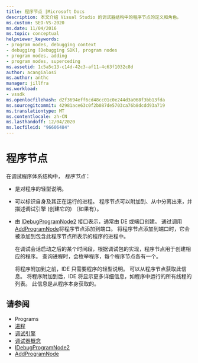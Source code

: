 ```yaml
---
title: 程序节点 |Microsoft Docs
description: 本文介绍 Visual Studio 的调试器结构中的程序节点的定义和角色。
ms.custom: SEO-VS-2020
ms.date: 11/04/2016
ms.topic: conceptual
helpviewer_keywords:
- program nodes, debugging context
- debugging [Debugging SDK], program nodes
- program nodes, adding
- program nodes, superceding
ms.assetid: 1c5a5c13-c14d-42c3-af11-4c63f1032c8d
author: acangialosi
ms.author: anthc
manager: jillfra
ms.workload:
- vssdk
ms.openlocfilehash: d2f3694eff6cd48cc01c0e244d3a068f3bb13fda
ms.sourcegitcommit: 42981ace63c0f2b087de5703ca76b8dcdd93a719
ms.translationtype: MT
ms.contentlocale: zh-CN
ms.lasthandoff: 12/04/2020
ms.locfileid: "96606484"
---
```

# <a name="program-nodes"></a>程序节点
在调试程序体系结构中， *程序节点*：

- 是对程序的轻型说明。

- 可以标识自身及其正在运行的进程。 程序节点可以附加到、从中分离出来，并描述调试引擎 (创建它的) （如果有）。

- 由 [IDebugProgramNode2](../../extensibility/debugger/reference/idebugprogramnode2.md) 接口表示，通常由 DE 或端口创建。 通过调用 [AddProgramNode](../../extensibility/debugger/reference/idebugportnotify2-addprogramnode.md)将程序节点添加到端口。 将程序节点添加到端口时，它会被添加到包含此程序节点所表示的程序的进程中。

  在调试会话启动之后的某个时间段，根据调试包的实现，程序节点用于创建相应的程序。 查询进程时，会枚举程序，每个程序节点各有一个。

  将程序附加到之前，IDE 只需要程序的轻型说明。 可以从程序节点获取此信息。 将程序附加到后，IDE 将显示更多详细信息，如程序中运行的所有线程的列表。 此信息是从程序本身获取的。

## <a name="see-also"></a>请参阅
- Programs 
- [进程](../../extensibility/debugger/processes.md)
- [调试引擎](../../extensibility/debugger/debug-engine.md)
- [调试器概念](../../extensibility/debugger/debugger-concepts.md)
- [IDebugProgramNode2](../../extensibility/debugger/reference/idebugprogramnode2.md)
- [AddProgramNode](../../extensibility/debugger/reference/idebugportnotify2-addprogramnode.md)
